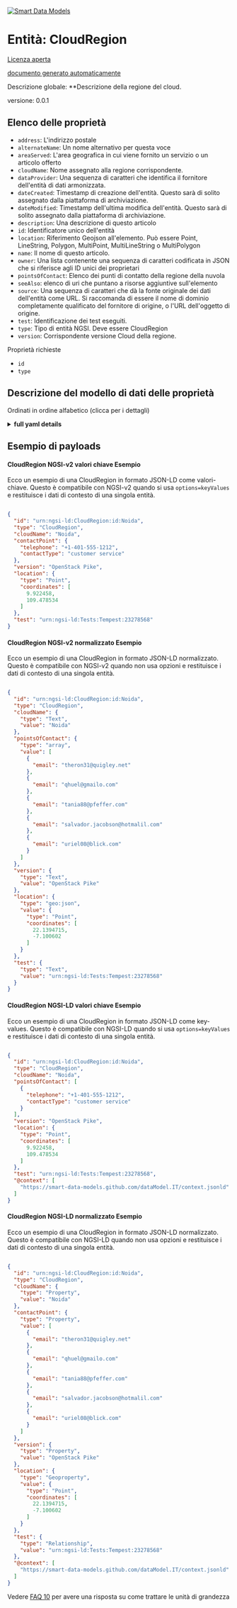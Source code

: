 [![Smart Data Models](https://smartdatamodels.org/wp-content/uploads/2022/01/SmartDataModels_logo.png "Logo")](https://smartdatamodels.org)  
Entità: CloudRegion  
===================  
[Licenza aperta](https://github.com/smart-data-models//dataModel.IT/blob/master/CloudRegion/LICENSE.md)  
[documento generato automaticamente](https://docs.google.com/presentation/d/e/2PACX-1vTs-Ng5dIAwkg91oTTUdt8ua7woBXhPnwavZ0FxgR8BsAI_Ek3C5q97Nd94HS8KhP-r_quD4H0fgyt3/pub?start=false&loop=false&delayms=3000#slide=id.gb715ace035_0_60)  
Descrizione globale: **Descrizione della regione del cloud.  
versione: 0.0.1  

## Elenco delle proprietà  

- `address`: L'indirizzo postale  - `alternateName`: Un nome alternativo per questa voce  - `areaServed`: L'area geografica in cui viene fornito un servizio o un articolo offerto  - `cloudName`: Nome assegnato alla regione corrispondente.  - `dataProvider`: Una sequenza di caratteri che identifica il fornitore dell'entità di dati armonizzata.  - `dateCreated`: Timestamp di creazione dell'entità. Questo sarà di solito assegnato dalla piattaforma di archiviazione.  - `dateModified`: Timestamp dell'ultima modifica dell'entità. Questo sarà di solito assegnato dalla piattaforma di archiviazione.  - `description`: Una descrizione di questo articolo  - `id`: Identificatore unico dell'entità  - `location`: Riferimento Geojson all'elemento. Può essere Point, LineString, Polygon, MultiPoint, MultiLineString o MultiPolygon  - `name`: Il nome di questo articolo.  - `owner`: Una lista contenente una sequenza di caratteri codificata in JSON che si riferisce agli ID unici dei proprietari  - `pointsOfContact`: Elenco dei punti di contatto della regione della nuvola  - `seeAlso`: elenco di uri che puntano a risorse aggiuntive sull'elemento  - `source`: Una sequenza di caratteri che dà la fonte originale dei dati dell'entità come URL. Si raccomanda di essere il nome di dominio completamente qualificato del fornitore di origine, o l'URL dell'oggetto di origine.  - `test`: Identificazione dei test eseguiti.  - `type`: Tipo di entità NGSI. Deve essere CloudRegion  - `version`: Corrispondente versione Cloud della regione.    
Proprietà richieste  
- `id`  - `type`  ## Descrizione del modello di dati delle proprietà  
Ordinati in ordine alfabetico (clicca per i dettagli)  
<details><summary><strong>full yaml details</strong></summary>    
```yaml  
CloudRegion:    
  description: 'Cloud region description.'    
  properties:    
    address:    
      description: 'The mailing address'    
      properties:    
        addressCountry:    
          description: 'Property. The country. For example, Spain. Model:''https://schema.org/addressCountry'''    
          type: string    
        addressLocality:    
          description: 'Property. The locality in which the street address is, and which is in the region. Model:''https://schema.org/addressLocality'''    
          type: string    
        addressRegion:    
          description: 'Property. The region in which the locality is, and which is in the country. Model:''https://schema.org/addressRegion'''    
          type: string    
        postOfficeBoxNumber:    
          description: 'Property. The post office box number for PO box addresses. For example, 03578. Model:''https://schema.org/postOfficeBoxNumber'''    
          type: string    
        postalCode:    
          description: 'Property. The postal code. For example, 24004. Model:''https://schema.org/https://schema.org/postalCode'''    
          type: string    
        streetAddress:    
          description: 'Property. The street address. Model:''https://schema.org/streetAddress'''    
          type: string    
      type: object    
      x-ngsi:    
        model: https://schema.org/address    
        type: Property    
    alternateName:    
      description: 'An alternative name for this item'    
      type: string    
      x-ngsi:    
        type: Property    
    areaServed:    
      description: 'The geographic area where a service or offered item is provided'    
      type: string    
      x-ngsi:    
        model: https://schema.org/Text    
        type: Property    
    cloudName:    
      description: 'Name assigned to the corresponding region.'    
      type: string    
      x-ngsi:    
        model: https://schema.org/Text    
        type: Property    
    dataProvider:    
      description: 'A sequence of characters identifying the provider of the harmonised data entity.'    
      type: string    
      x-ngsi:    
        type: Property    
    dateCreated:    
      description: 'Entity creation timestamp. This will usually be allocated by the storage platform.'    
      format: date-time    
      type: string    
      x-ngsi:    
        type: Property    
    dateModified:    
      description: 'Timestamp of the last modification of the entity. This will usually be allocated by the storage platform.'    
      format: date-time    
      type: string    
      x-ngsi:    
        type: Property    
    description:    
      description: 'A description of this item'    
      type: string    
      x-ngsi:    
        type: Property    
    id:    
      anyOf: &cloudregion_-_properties_-_owner_-_items_-_anyof    
        - description: 'Property. Identifier format of any NGSI entity'    
          maxLength: 256    
          minLength: 1    
          pattern: ^[\w\-\.\{\}\$\+\*\[\]`|~^@!,:\\]+$    
          type: string    
        - description: 'Property. Identifier format of any NGSI entity'    
          format: uri    
          type: string    
      description: 'Unique identifier of the entity'    
      x-ngsi:    
        type: Property    
    location:    
      description: 'Geojson reference to the item. It can be Point, LineString, Polygon, MultiPoint, MultiLineString or MultiPolygon'    
      oneOf:    
        - description: 'Geoproperty. Geojson reference to the item. Point'    
          properties:    
            bbox:    
              items:    
                type: number    
              minItems: 4    
              type: array    
            coordinates:    
              items:    
                type: number    
              minItems: 2    
              type: array    
            type:    
              enum:    
                - Point    
              type: string    
          required:    
            - type    
            - coordinates    
          title: 'GeoJSON Point'    
          type: object    
        - description: 'Geoproperty. Geojson reference to the item. LineString'    
          properties:    
            bbox:    
              items:    
                type: number    
              minItems: 4    
              type: array    
            coordinates:    
              items:    
                items:    
                  type: number    
                minItems: 2    
                type: array    
              minItems: 2    
              type: array    
            type:    
              enum:    
                - LineString    
              type: string    
          required:    
            - type    
            - coordinates    
          title: 'GeoJSON LineString'    
          type: object    
        - description: 'Geoproperty. Geojson reference to the item. Polygon'    
          properties:    
            bbox:    
              items:    
                type: number    
              minItems: 4    
              type: array    
            coordinates:    
              items:    
                items:    
                  items:    
                    type: number    
                  minItems: 2    
                  type: array    
                minItems: 4    
                type: array    
              type: array    
            type:    
              enum:    
                - Polygon    
              type: string    
          required:    
            - type    
            - coordinates    
          title: 'GeoJSON Polygon'    
          type: object    
        - description: 'Geoproperty. Geojson reference to the item. MultiPoint'    
          properties:    
            bbox:    
              items:    
                type: number    
              minItems: 4    
              type: array    
            coordinates:    
              items:    
                items:    
                  type: number    
                minItems: 2    
                type: array    
              type: array    
            type:    
              enum:    
                - MultiPoint    
              type: string    
          required:    
            - type    
            - coordinates    
          title: 'GeoJSON MultiPoint'    
          type: object    
        - description: 'Geoproperty. Geojson reference to the item. MultiLineString'    
          properties:    
            bbox:    
              items:    
                type: number    
              minItems: 4    
              type: array    
            coordinates:    
              items:    
                items:    
                  items:    
                    type: number    
                  minItems: 2    
                  type: array    
                minItems: 2    
                type: array    
              type: array    
            type:    
              enum:    
                - MultiLineString    
              type: string    
          required:    
            - type    
            - coordinates    
          title: 'GeoJSON MultiLineString'    
          type: object    
        - description: 'Geoproperty. Geojson reference to the item. MultiLineString'    
          properties:    
            bbox:    
              items:    
                type: number    
              minItems: 4    
              type: array    
            coordinates:    
              items:    
                items:    
                  items:    
                    items:    
                      type: number    
                    minItems: 2    
                    type: array    
                  minItems: 4    
                  type: array    
                type: array    
              type: array    
            type:    
              enum:    
                - MultiPolygon    
              type: string    
          required:    
            - type    
            - coordinates    
          title: 'GeoJSON MultiPolygon'    
          type: object    
      x-ngsi:    
        type: Geoproperty    
    name:    
      description: 'The name of this item.'    
      type: string    
      x-ngsi:    
        type: Property    
    owner:    
      description: 'A List containing a JSON encoded sequence of characters referencing the unique Ids of the owner(s)'    
      items:    
        anyOf: *cloudregion_-_properties_-_owner_-_items_-_anyof    
        description: 'Property. Unique identifier of the entity'    
      type: array    
      x-ngsi:    
        type: Property    
    pointsOfContact:    
      description: 'List of contact points of the cloud region'    
      items:    
        description: 'Property. Model:''https://schema.org/ContactPoint''. The details to contact with the item.'    
        properties:    
          areaServed:    
            description: 'Property. The geographic area where a service or offered item is provided. Supersedes serviceArea.'    
            type: string    
          contactType:    
            description: 'Property. Contact type of this item.'    
            type: string    
          email:    
            description: 'Property. Email address of owner.'    
            format: idn-email    
            type: string    
          name:    
            description: 'Property. The name of this item.'    
            type: string    
          telephone:    
            description: 'Property. Telephone of this contact.'    
            type: string    
          url:    
            description: 'Property. URL which provides a description or further information about this item.'    
            format: uri    
            type: string    
        type: object    
      type: array    
      x-ngsi:    
        type: Property    
    seeAlso:    
      description: 'list of uri pointing to additional resources about the item'    
      oneOf:    
        - items:    
            format: uri    
            type: string    
          minItems: 1    
          type: array    
        - format: uri    
          type: string    
      x-ngsi:    
        type: Property    
    source:    
      description: 'A sequence of characters giving the original source of the entity data as a URL. Recommended to be the fully qualified domain name of the source provider, or the URL to the source object.'    
      type: string    
      x-ngsi:    
        type: Property    
    test:    
      description: 'Identification of the tests executed.'    
      format: uri    
      type: string    
      x-ngsi:    
        model: https://schema.org/Text    
        type: Relationship    
    type:    
      description: 'NGSI Entity type. It has to be CloudRegion'    
      enum:    
        - CloudRegion    
      type: string    
      x-ngsi:    
        type: Property    
    version:    
      description: 'Corresponding Cloud version of the region.'    
      type: string    
      x-ngsi:    
        model: https://schema.org/Text    
        type: Property    
  required:    
    - id    
    - type    
  type: object    
  x-derived-from: ""    
  x-disclaimer: 'Redistribution and use in source and binary forms, with or without modification, are permitted  provided that the license conditions are met. Copyleft (c) 2021 Contributors to Smart Data Models Program'    
  x-license-url: https://github.com/smart-data-models/dataModel.IT/blob/master/CloudRegion/LICENSE.md    
  x-model-schema: https://smart-data-models.github.io/dataModel.IT/CloudRegion/schema.json    
  x-model-tags: ""    
  x-version: 0.0.1    
```  
</details>    
## Esempio di payloads  
#### CloudRegion NGSI-v2 valori chiave Esempio  
Ecco un esempio di una CloudRegion in formato JSON-LD come valori-chiave. Questo è compatibile con NGSI-v2 quando si usa `options=keyValues` e restituisce i dati di contesto di una singola entità.  
```json  
{  
  "id": "urn:ngsi-ld:CloudRegion:id:Noida",  
  "type": "CloudRegion",  
  "cloudName": "Noida",  
  "contactPoint": {  
    "telephone": "+1-401-555-1212",  
    "contactType": "customer service"  
  },  
  "version": "OpenStack Pike",  
  "location": {  
    "type": "Point",  
    "coordinates": [  
      9.922458,  
      109.478534  
    ]  
  },  
  "test": "urn:ngsi-ld:Tests:Tempest:23278568"  
}  
```  
#### CloudRegion NGSI-v2 normalizzato Esempio  
Ecco un esempio di una CloudRegion in formato JSON-LD normalizzato. Questo è compatibile con NGSI-v2 quando non usa opzioni e restituisce i dati di contesto di una singola entità.  
```json  
{  
  "id": "urn:ngsi-ld:CloudRegion:id:Noida",  
  "type": "CloudRegion",  
  "cloudName": {  
    "type": "Text",  
    "value": "Noida"  
  },  
  "pointsOfContact": {  
    "type": "array",  
    "value": [  
      {  
        "email": "theron31@quigley.net"  
      },  
      {  
        "email": "qhuel@gmailo.com"  
      },  
      {  
        "email": "tania88@pfeffer.com"  
      },  
      {  
        "email": "salvador.jacobson@hotmalil.com"  
      },  
      {  
        "email": "uriel08@blick.com"  
      }  
    ]  
  },  
  "version": {  
    "type": "Text",  
    "value": "OpenStack Pike"  
  },  
  "location": {  
    "type": "geo:json",  
    "value": {  
      "type": "Point",  
      "coordinates": [  
        22.1394715,  
        -7.100602  
      ]  
    }  
  },  
  "test": {  
    "type": "Text",  
    "value": "urn:ngsi-ld:Tests:Tempest:23278568"  
  }  
}  
```  
#### CloudRegion NGSI-LD valori chiave Esempio  
Ecco un esempio di una CloudRegion in formato JSON-LD come key-values. Questo è compatibile con NGSI-LD quando si usa `options=keyValues` e restituisce i dati di contesto di una singola entità.  
```json  
{  
  "id": "urn:ngsi-ld:CloudRegion:id:Noida",  
  "type": "CloudRegion",  
  "cloudName": "Noida",  
  "pointsOfContact": [  
    {  
      "telephone": "+1-401-555-1212",  
      "contactType": "customer service"  
    }  
  ],  
  "version": "OpenStack Pike",  
  "location": {  
    "type": "Point",  
    "coordinates": [  
      9.922458,  
      109.478534  
    ]  
  },  
  "test": "urn:ngsi-ld:Tests:Tempest:23278568",  
  "@context": [  
    "https://smart-data-models.github.com/dataModel.IT/context.jsonld"  
  ]  
}  
```  
#### CloudRegion NGSI-LD normalizzato Esempio  
Ecco un esempio di una CloudRegion in formato JSON-LD normalizzato. Questo è compatibile con NGSI-LD quando non usa opzioni e restituisce i dati di contesto di una singola entità.  
```json  
{  
  "id": "urn:ngsi-ld:CloudRegion:id:Noida",  
  "type": "CloudRegion",  
  "cloudName": {  
    "type": "Property",  
    "value": "Noida"  
  },  
  "contactPoint": {  
    "type": "Property",  
    "value": [  
      {  
        "email": "theron31@quigley.net"  
      },  
      {  
        "email": "qhuel@gmailo.com"  
      },  
      {  
        "email": "tania88@pfeffer.com"  
      },  
      {  
        "email": "salvador.jacobson@hotmalil.com"  
      },  
      {  
        "email": "uriel08@blick.com"  
      }  
    ]  
  },  
  "version": {  
    "type": "Property",  
    "value": "OpenStack Pike"  
  },  
  "location": {  
    "type": "Geoproperty",  
    "value": {  
      "type": "Point",  
      "coordinates": [  
        22.1394715,  
        -7.100602  
      ]  
    }  
  },  
  "test": {  
    "type": "Relationship",  
    "value": "urn:ngsi-ld:Tests:Tempest:23278568"  
  },  
  "@context": [  
    "https://smart-data-models.github.com/dataModel.IT/context.jsonld"  
  ]  
}  
```  
Vedere [FAQ 10](https://smartdatamodels.org/index.php/faqs/) per avere una risposta su come trattare le unità di grandezza  
